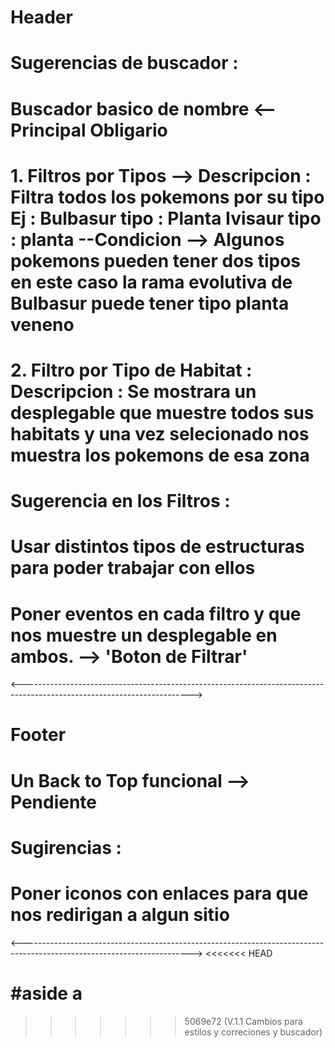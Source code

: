 # Header 

# Sugerencias de buscador : 

# Buscador basico de nombre <-- Principal Obligario 

# 1. Filtros por Tipos --> Descripcion  : Filtra todos los pokemons por su tipo Ej : Bulbasur tipo : Planta Ivisaur tipo : planta --Condicion --> Algunos pokemons pueden tener dos tipos en este caso la rama evolutiva de Bulbasur puede tener tipo planta veneno  

# 2. Filtro por Tipo de Habitat : Descripcion : Se mostrara un desplegable que muestre todos sus habitats y una vez selecionado nos muestra los pokemons de esa zona 

# Sugerencia en los Filtros : 
# Usar distintos tipos de estructuras para poder trabajar con ellos 
# Poner eventos en cada filtro y que nos muestre un desplegable en ambos. --> 'Boton de Filtrar' 

<------------------------------------------------------------------------------------------------------------------------>

# Footer 

# Un Back to Top funcional --> Pendiente 

# Sugirencias : 
# Poner iconos con enlaces para que nos redirigan a algun sitio 

<------------------------------------------------------------------------------------------------------------------------>
<<<<<<< HEAD

#aside a
=======
>>>>>>> 5069e72 (V.1.1 Cambios para estilos y correciones y buscador)
